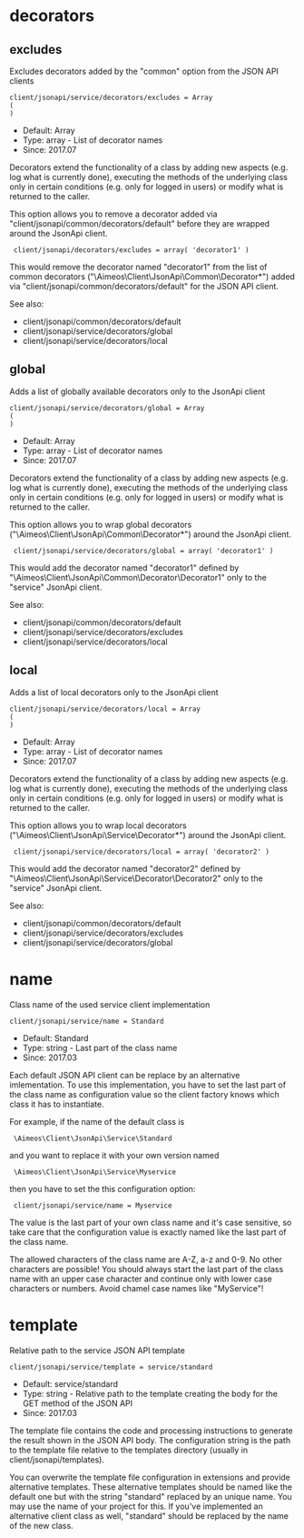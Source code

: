 
# decorators
## excludes

Excludes decorators added by the "common" option from the JSON API clients

```
client/jsonapi/service/decorators/excludes = Array
(
)
```

* Default: Array
* Type: array - List of decorator names
* Since: 2017.07

Decorators extend the functionality of a class by adding new aspects
(e.g. log what is currently done), executing the methods of the underlying
class only in certain conditions (e.g. only for logged in users) or
modify what is returned to the caller.

This option allows you to remove a decorator added via
"client/jsonapi/common/decorators/default" before they are wrapped
around the JsonApi client.

```
 client/jsonapi/decorators/excludes = array( 'decorator1' )
```

This would remove the decorator named "decorator1" from the list of
common decorators ("\Aimeos\Client\JsonApi\Common\Decorator\*") added via
"client/jsonapi/common/decorators/default" for the JSON API client.

See also:

* client/jsonapi/common/decorators/default
* client/jsonapi/service/decorators/global
* client/jsonapi/service/decorators/local

## global

Adds a list of globally available decorators only to the JsonApi client

```
client/jsonapi/service/decorators/global = Array
(
)
```

* Default: Array
* Type: array - List of decorator names
* Since: 2017.07

Decorators extend the functionality of a class by adding new aspects
(e.g. log what is currently done), executing the methods of the underlying
class only in certain conditions (e.g. only for logged in users) or
modify what is returned to the caller.

This option allows you to wrap global decorators
("\Aimeos\Client\JsonApi\Common\Decorator\*") around the JsonApi
client.

```
 client/jsonapi/service/decorators/global = array( 'decorator1' )
```

This would add the decorator named "decorator1" defined by
"\Aimeos\Client\JsonApi\Common\Decorator\Decorator1" only to the
"service" JsonApi client.

See also:

* client/jsonapi/common/decorators/default
* client/jsonapi/service/decorators/excludes
* client/jsonapi/service/decorators/local

## local

Adds a list of local decorators only to the JsonApi client

```
client/jsonapi/service/decorators/local = Array
(
)
```

* Default: Array
* Type: array - List of decorator names
* Since: 2017.07

Decorators extend the functionality of a class by adding new aspects
(e.g. log what is currently done), executing the methods of the underlying
class only in certain conditions (e.g. only for logged in users) or
modify what is returned to the caller.

This option allows you to wrap local decorators
("\Aimeos\Client\JsonApi\Service\Decorator\*") around the JsonApi
client.

```
 client/jsonapi/service/decorators/local = array( 'decorator2' )
```

This would add the decorator named "decorator2" defined by
"\Aimeos\Client\JsonApi\Service\Decorator\Decorator2" only to the
"service" JsonApi client.

See also:

* client/jsonapi/common/decorators/default
* client/jsonapi/service/decorators/excludes
* client/jsonapi/service/decorators/global

# name

Class name of the used service client implementation

```
client/jsonapi/service/name = Standard
```

* Default: Standard
* Type: string - Last part of the class name
* Since: 2017.03

Each default JSON API client can be replace by an alternative imlementation.
To use this implementation, you have to set the last part of the class
name as configuration value so the client factory knows which class it
has to instantiate.

For example, if the name of the default class is

```
 \Aimeos\Client\JsonApi\Service\Standard
```

and you want to replace it with your own version named

```
 \Aimeos\Client\JsonApi\Service\Myservice
```

then you have to set the this configuration option:

```
 client/jsonapi/service/name = Myservice
```

The value is the last part of your own class name and it's case sensitive,
so take care that the configuration value is exactly named like the last
part of the class name.

The allowed characters of the class name are A-Z, a-z and 0-9. No other
characters are possible! You should always start the last part of the class
name with an upper case character and continue only with lower case characters
or numbers. Avoid chamel case names like "MyService"!


# template

Relative path to the service JSON API template

```
client/jsonapi/service/template = service/standard
```

* Default: service/standard
* Type: string - Relative path to the template creating the body for the GET method of the JSON API
* Since: 2017.03

The template file contains the code and processing instructions
to generate the result shown in the JSON API body. The
configuration string is the path to the template file relative
to the templates directory (usually in client/jsonapi/templates).

You can overwrite the template file configuration in extensions and
provide alternative templates. These alternative templates should be
named like the default one but with the string "standard" replaced by
an unique name. You may use the name of your project for this. If
you've implemented an alternative client class as well, "standard"
should be replaced by the name of the new class.
